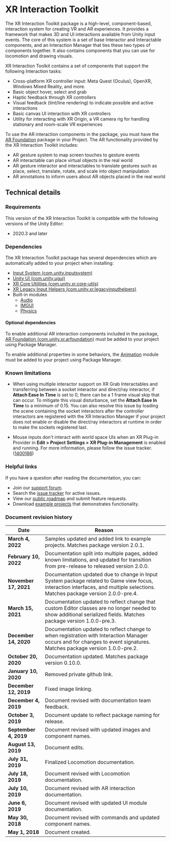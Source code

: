 # XR Interaction Toolkit

The XR Interaction Toolkit package is a high-level, component-based, interaction system for creating VR and AR experiences. It provides a framework that makes 3D and UI interactions available from Unity input events. The core of this system is a set of base Interactor and Interactable components, and an Interaction Manager that ties these two types of components together. It also contains components that you can use for locomotion and drawing visuals.

XR Interaction Toolkit contains a set of components that support the following Interaction tasks:
- Cross-platform XR controller input: Meta Quest (Oculus), OpenXR, Windows Mixed Reality, and more.
- Basic object hover, select and grab
- Haptic feedback through XR controllers
- Visual feedback (tint/line rendering) to indicate possible and active interactions
- Basic canvas UI interaction with XR controllers
- Utility for interacting with XR Origin, a VR camera rig for handling stationary and room-scale VR experiences

To use the AR interaction components in the package, you must have the [AR Foundation](https://docs.unity3d.com/Manual/com.unity.xr.arfoundation.html) package in your Project. The AR functionality provided by the XR Interaction Toolkit includes:
- AR gesture system to map screen touches to gesture events
- AR interactable can place virtual objects in the real world
- AR gesture interactor and interactables to translate gestures such as place, select, translate, rotate, and scale into object manipulation
- AR annotations to inform users about AR objects placed in the real world

## Technical details

### Requirements

This version of the XR Interaction Toolkit is compatible with the following versions of the Unity Editor:

* 2020.3 and later

### Dependencies

The XR Interaction Toolkit package has several dependencies which are automatically added to your project when installing:

* [Input System (com.unity.inputsystem)](https://docs.unity3d.com/Packages/com.unity.inputsystem@1.3/manual/index.html)
* [Unity UI (com.unity.ugui)](https://docs.unity3d.com/Packages/com.unity.ugui@1.0/manual/index.html)
* [XR Core Utilities (com.unity.xr.core-utils)](https://docs.unity3d.com/Packages/com.unity.xr.core-utils@2.0/manual/index.html)
* [XR Legacy Input Helpers (com.unity.xr.legacyinputhelpers)](https://docs.unity3d.com/Packages/com.unity.xr.legacyinputhelpers@2.1/manual/index.html)
* Built-in modules
  * [Audio](https://docs.unity3d.com/Manual/com.unity.modules.audio.html)
  * [IMGUI](https://docs.unity3d.com/Manual/com.unity.modules.imgui.html)
  * [Physics](https://docs.unity3d.com/Manual/com.unity.modules.physics.html)

#### Optional dependencies

To enable additional AR interaction components included in the package, [AR Foundation (com.unity.xr.arfoundation)](https://docs.unity3d.com/Packages/com.unity.xr.arfoundation@latest/) must be added to your project using Package Manager.

To enable additional properties in some behaviors, the [Animation](https://docs.unity3d.com/Manual/com.unity.modules.animation.html) module must be added to your project using Package Manager.

### Known limitations

* When using multiple interactor support on XR Grab Interactables and transferring between a socket interactor and direct/ray interactor, if **Attach Ease In Time** is set to 0, there can be a 1 frame visual skip that can occur. To mitigate this visual disturbance, set the **Attach Ease In Time** to a minimum of 0.15. You can also resolve this issue by loading the scene containing the socket interactors after the controller interactors are registered with the XR Interaction Manager if your project does not enable or disable the direct/ray interactors at runtime in order to make the sockets registered last.

* Mouse inputs don't interact with world space UIs when an XR Plug-in Provider in **Edit &gt; Project Settings &gt; XR Plug-in Management** is enabled and running. For more information, please follow the issue tracker. ([1400186](https://issuetracker.unity3d.com/product/unity/issues/guid/1400186/))

### Helpful links

If you have a question after reading the documentation, you can:

* Join our [support forum](https://forum.unity.com/forums/xr-interaction-toolkit-and-input.519/).
* Search the [issue tracker](https://issuetracker.unity3d.com/product/unity/issues?project=192&status=1&unity_version=&view=newest) for active issues.
* View our [public roadmap](https://portal.productboard.com/brs5gbymuktquzeomnargn2u) and submit feature requests.
* Download [example projects](https://github.com/Unity-Technologies/XR-Interaction-Toolkit-Examples) that demonstrates functionality.

### Document revision history

|Date|Reason|
|---|---|
|**March 4, 2022**|Samples updated and added link to example projects. Matches package version 2.0.1.|
|**February 10, 2022**|Documentation split into multiple pages, added known limitations, and updated for transition from pre-release to released version 2.0.0.|
|**November 17, 2021**|Documentation updated due to change in Input System package related to Game view focus, interaction interfaces, and multiple selections. Matches package version 2.0.0-pre.4.|
|**March 15, 2021**|Documentation updated to reflect change that custom Editor classes are no longer needed to show additional serialized fields. Matches package version 1.0.0-pre.3.|
|**December 14, 2020**|Documentation updated to reflect change to when registration with Interaction Manager occurs and for changes to event signatures. Matches package version 1.0.0-pre.2.|
|**October 20, 2020**|Documentation updated. Matches package version 0.10.0.|
|**January 10, 2020**|Removed private github link.|
|**December 12, 2019**|Fixed image linking.|
|**December 4, 2019**|Document revised with documentation team feedback.|
|**October 3, 2019**|Document update to reflect package naming for release.|
|**September 4, 2019**|Document revised with updated images and component names.|
|**August 13, 2019**|Document edits.|
|**July 31, 2019**|Finalized Locomotion documentation.|
|**July 18, 2019**|Document revised with Locomotion documentation.|
|**July 10, 2019**|Document revised with AR interaction documentation.|
|**June 6, 2019**|Document revised with updated UI module documentation.|
|**May 30, 2018**|Document revised with commands and updated component names.|
|**May 1, 2018**|Document created.|
